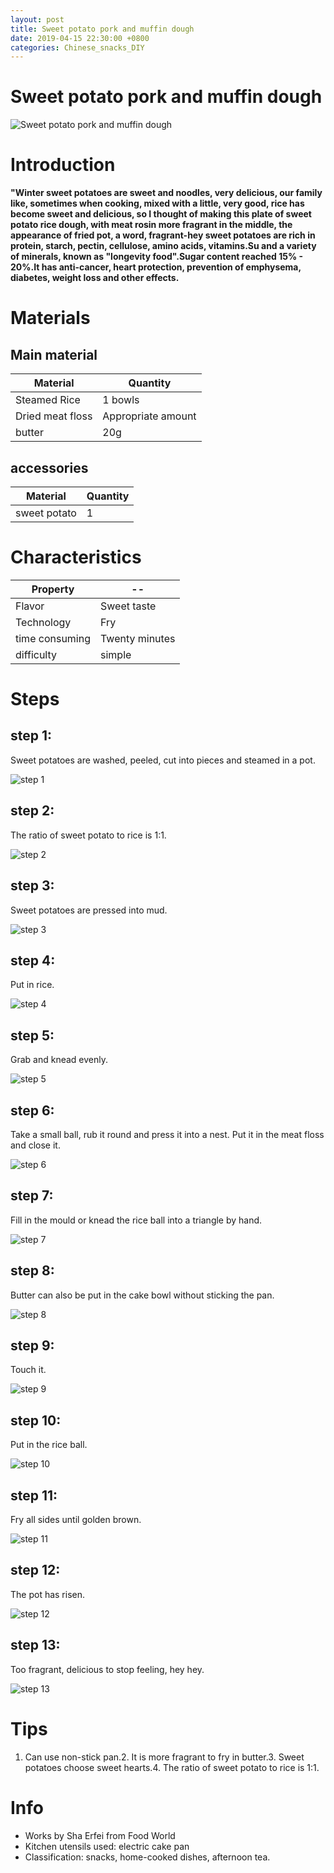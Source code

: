 ```yaml
---
layout: post
title: Sweet potato pork and muffin dough
date: 2019-04-15 22:30:00 +0800
categories: Chinese_snacks_DIY
---
```


# Sweet potato pork and muffin dough

![Sweet potato pork and muffin dough]({{site.baseurl}}/img/426572/426572.jpg)

# Introduction

**"Winter sweet potatoes are sweet and noodles, very delicious, our family like, sometimes when cooking, mixed with a little, very good, rice has become sweet and delicious, so I thought of making this plate of sweet potato rice dough, with meat rosin more fragrant in the middle, the appearance of fried pot, a word, fragrant-hey sweet potatoes are rich in protein, starch, pectin, cellulose, amino acids, vitamins.Su and a variety of minerals, known as "longevity food".Sugar content reached 15% - 20%.It has anti-cancer, heart protection, prevention of emphysema, diabetes, weight loss and other effects.**

# Materials


## Main material

Material|Quantity
--|--
Steamed Rice|1 bowls
Dried meat floss|Appropriate amount
butter|20g

## accessories

Material|Quantity
--|--
sweet potato|1

# Characteristics

Property|--
--|--
Flavor|Sweet taste
Technology|Fry
time consuming|Twenty minutes
difficulty|simple

# Steps

## step 1:

Sweet potatoes are washed, peeled, cut into pieces and steamed in a pot.

![step 1]({{site.baseurl}}/img/426572/1.jpg)

## step 2:

The ratio of sweet potato to rice is 1:1.

![step 2]({{site.baseurl}}/img/426572/2.jpg)

## step 3:

Sweet potatoes are pressed into mud.

![step 3]({{site.baseurl}}/img/426572/3.jpg)

## step 4:

Put in rice.

![step 4]({{site.baseurl}}/img/426572/4.jpg)

## step 5:

Grab and knead evenly.

![step 5]({{site.baseurl}}/img/426572/5.jpg)

## step 6:

Take a small ball, rub it round and press it into a nest. Put it in the meat floss and close it.

![step 6]({{site.baseurl}}/img/426572/6.jpg)

## step 7:

Fill in the mould or knead the rice ball into a triangle by hand.

![step 7]({{site.baseurl}}/img/426572/7.jpg)

## step 8:

Butter can also be put in the cake bowl without sticking the pan.

![step 8]({{site.baseurl}}/img/426572/8.jpg)

## step 9:

Touch it.

![step 9]({{site.baseurl}}/img/426572/9.jpg)

## step 10:

Put in the rice ball.

![step 10]({{site.baseurl}}/img/426572/10.jpg)

## step 11:

Fry all sides until golden brown.

![step 11]({{site.baseurl}}/img/426572/11.jpg)

## step 12:

The pot has risen.

![step 12]({{site.baseurl}}/img/426572/12.jpg)

## step 13:

Too fragrant, delicious to stop feeling, hey hey.

![step 13]({{site.baseurl}}/img/426572/13.jpg)

# Tips

1. Can use non-stick pan.2. It is more fragrant to fry in butter.3. Sweet potatoes choose sweet hearts.4. The ratio of sweet potato to rice is 1:1.

# Info

- Works by Sha Erfei from Food World
- Kitchen utensils used: electric cake pan
- Classification: snacks, home-cooked dishes, afternoon tea.